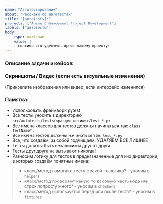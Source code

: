 ```yaml
---
name: "Автотестирование"
about: "Расскажи об автотестах"
title: "[autotests]:"
projects: ["Anime Enhancement Project Development"]
labels: ["автотесты"]
body:
    type: markdown
    value: |
      Спасибо что уделяешь время нашему проекту!
---
```


### Описание задачи и кейсов:



### Скриншоты / Видео (если есть визуальные изменения)

(Прикрепите изображения или видео, если интерфейс изменился)


### Памятка:
- Использовать фреймворк pytest
- Все тесты уносить в директорию `src/autotests/tests/<раздел_логики>/test_*.py`
- Все имена классов для тестов должны начинаться так: `class TestName*:`
- Все имена тестов должны начинаться так: `test_*.py`
- Все, что создаём, за собой подчищаем. УДАЛЯЕМ ВСЕ ЛИШНЕЕ
- Тесты должны быть независимы друг от друга
- Тесты друг друга не вызывают никогда!
- Разносим логику для тестов в предназначенные для них директории, в которых создаём понятные имена:
> - класс/метод помогают тесту с какой-то логико? - уносим в `helpers`
> - класс/метод проверяют какую-то весомую часть кода или строк попросту много? - уносим в `checkers`
> - класс/метод используется перед или после теста? - уносим в `fixtures`
